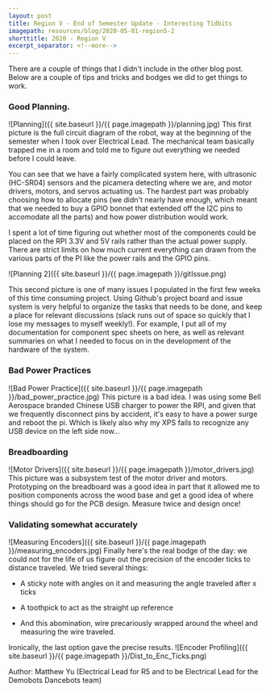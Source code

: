 ```yaml
---
layout: post
title: Region V - End of Semester Update - Interesting Tidbits
imagepath: resources/blog/2020-05-01-region5-2
shorttitle: 2020 - Region V
excerpt_separator: <!--more-->
---
```


There are a couple of things that I didn't include in the other blog post. Below are a couple of tips and tricks and bodges we did to get things to work.
<!--more-->

### Good Planning.
![Planning]({{ site.baseurl }}/{{ page.imagepath }}/planning.jpg)
This first picture is the full circuit diagram of the robot, way at the beginning of the semester when I took over Electrical Lead. The mechanical team basically trapped me in a room and told me to figure out everything we needed before I could leave.

You can see that we have a fairly complicated system here, with ultrasonic (HC-SR04) sensors and the picamera detecting where we are, and motor drivers, motors, and servos actuating us. The hardest part was probably choosing how to allocate pins (we didn't nearly have enough, which meant that we needed to buy a GPIO bonnet that extended off the I2C pins to accomodate all the parts) and how power distribution would work.

I spent a lot of time figuring out whether most of the components could be placed on the RPI 3.3V and 5V rails rather than the actual power supply. There are strict limits on how much current everything can drawn from the various parts of the PI like the power rails and the GPIO pins.

![Planning 2]({{ site.baseurl }}/{{ page.imagepath }}/gitIssue.png)

This second picture is one of many issues I populated in the first few weeks of this time consuming project. Using Github's project board and issue system is very helpful to organize the tasks that needs to be done, and keep a place for relevant discussions (slack runs out of space so quickly that I lose my messages to myself weekly!). For example, I put all of my documentation for component spec sheets on here, as well as relevant summaries on what I needed to focus on in the development of the hardware of the system.

### Bad Power Practices
![Bad Power Practice]({{ site.baseurl }}/{{ page.imagepath }}/bad_power_practice.jpg)
This picture is a bad idea. I was using some Bell Aerospace branded Chinese USB charger to power the RPI, and given that we frequently disconnect pins by accident, it's easy to have a power surge and reboot the pi. Which is likely also why my XPS fails to recognize any USB device on the left side now...


### Breadboarding
![Motor Drivers]({{ site.baseurl }}/{{ page.imagepath }}/motor_drivers.jpg)
This picture was a subsystem test of the motor driver and motors. Prototyping on the breadboard was a good idea in part that it allowed me to position components across the wood base and get a good idea of where things should go for the PCB design. Measure twice and design once!

### Validating somewhat accurately
![Measuring Encoders]({{ site.baseurl }}/{{ page.imagepath }}/measuring_encoders.jpg)
Finally here's the real bodge of the day: we could not for the life of us figure out the precision of the encoder ticks to distance traveled. We tried several things:

* A sticky note with angles on it and measuring the angle traveled after x ticks

* A toothpick to act as the straight up reference

* And this abomination, wire precariously wrapped around the wheel and measuring the wire traveled.

Ironically, the last option gave the precise results.
![Encoder Profiling]({{ site.baseurl }}/{{ page.imagepath }}/Dist_to_Enc_Ticks.png)


Author: Matthew Yu (Electrical Lead for R5 and to be Electrical Lead for the Demobots Dancebots team)
